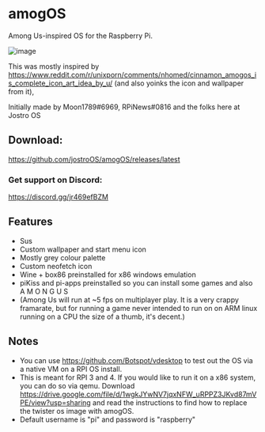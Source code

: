 # amogOS
Among Us-inspired OS for the Raspberry Pi.

![image](https://user-images.githubusercontent.com/44128563/119536694-98920980-bd46-11eb-950e-425475bb90ac.png)


This was mostly inspired by https://www.reddit.com/r/unixporn/comments/nhomed/cinnamon_amogos_is_complete_icon_art_idea_by_u/ (and also yoinks the icon and wallpaper from it), 

Initially made by Moon1789#6969, RPiNews#0816 and the folks here at Jostro OS

## Download:

https://github.com/jostroOS/amogOS/releases/latest

### Get support on Discord:
https://discord.gg/jr469efBZM

## Features

- Sus
- Custom wallpaper and start menu icon
- Mostly grey colour palette
- Custom neofetch icon
- Wine + box86 preinstalled for x86 windows emulation
- piKiss and pi-apps preinstalled so you can install some games and also A M O N G U S
- (Among Us will run at ~5 fps on multiplayer play. It is a very crappy framarate, but for running a game never intended to run on on ARM linux running on a CPU the size of a thumb, it's decent.)

## Notes

- You can use https://github.com/Botspot/vdesktop to test out the OS via a native VM on a RPI OS install.
- This is meant for RPI 3 and 4. If you would like to run it on a x86 system, you can do so via qemu. Download https://drive.google.com/file/d/1wgkJYwNV7jqxNFW_uRPPZ3JKvd87mVPE/view?usp=sharing and read the instructions to find how to replace the twister os image with amogOS.
- Default username is "pi" and password is "raspberry"
